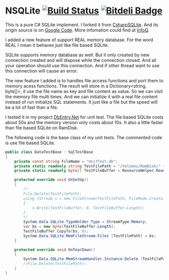 # NSQLite [![Build Status](https://travis-ci.org/CsharpDatabase/CsharpSQLite.svg?branch=master)](https://travis-ci.org/CsharpDatabase/CsharpSQLite) [![Bitdeli Badge](https://d2weczhvl823v0.cloudfront.net/CsharpDatabase/csharpsqlite/trend.png)](https://bitdeli.com/free "Bitdeli Badge")

This is a pure C# SQLite implement. I forked it from [CsharpSQLite](https://github.com/CsharpDatabase/CsharpSQLite).
And its origin source is on [Google Code](http://code.google.com/p/csharp-sqlite/).
More infomation could find at [InfoQ](http://www.infoq.com/news/2009/08/SQLite-Has-Been-Ported-to-.NET).

I added a new feature of support REAL memory database. For the word REAL I mean it behaves just like file based SQLite. 

SQLite supports memory database as well. But it only created by new connection created and will dispose while the connection closed. And all your operation should use this connection. And if other thread want to use this connection will cause an error.

The new feature I added is to handles file access functions and port them to memory acess functions. The result will store in a Dictionary\<string, byte[]\>, it use the file name as key and file content as value. So we can visit the memory file multi times. And we can initialize it with a real file content instead of run initialize SQL statements. It just like a file but the speed will be a lot of fast than a file.

I tested it in my project [DbEntry.Net](https://github.com/Lifeng-Liang/DbEntry) for unit test. The file based SQLite costs about 50s and the memory version only costs about 10s. It also a little faster than file based SQLite on RamDisk.

The following code is the base class of my unit tests. The commented code is use file based SQLite.

````c#
public class DataTestBase : SqlTestBase
{
    private const string FileName = "UnitTest.db";
	private static readonly string TestFilePath = "/Volumes/RamDisk/" + FileName;
    private static readonly byte[] TestFileBuffer = ResourceHelper.ReadAll(typeof(DataTestBase), FileName);

    protected override void OnSetUp()
    {
		/*
        File.Delete(TestFilePath);
        using (Stream s = new FileStream(TestFilePath, FileMode.Create))
        {
            s.Write(TestFileBuffer, 0, TestFileBuffer.Length);
        }
		*/
		System.Data.SQLite.TypeHolder.Type = StreamType.Memory;
		var bs = new byte[TestFileBuffer.Length];
		TestFileBuffer.CopyTo(bs, 0);
		System.Data.SQLite.MemFileStream.Files [TestFilePath] = bs;
    }

    protected override void OnTearDown()
    {
		System.Data.SQLite.MemStreamHandler.Instance.Delete (TestFilePath);
		//File.Delete(TestFilePath);
    }
}
````

